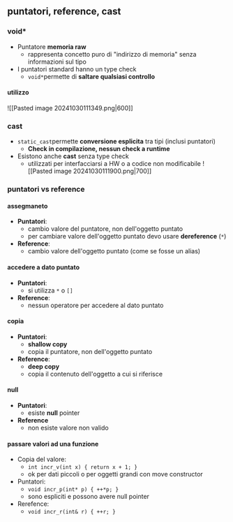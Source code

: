 ## puntatori, reference, cast
### void*
- Puntatore **memoria raw**
	- rappresenta concetto puro di "indirizzo di memoria" senza informazioni sul tipo
- I puntatori standard hanno un type check
	- ```void*```permette di **saltare qualsiasi controllo**
#### utilizzo
![[Pasted image 20241030111349.png|600]]
### cast
- ```static_cast```permette **conversione esplicita** tra tipi (inclusi puntatori)
	- **Check in compilazione, nessun check a runtime**
- Esistono anche **cast** senza type check
	- utilizzati per interfacciarsi a HW o a codice non modificabile
![[Pasted image 20241030111900.png|700]]
<div style="page-break-after: always;"></div>

### puntatori vs reference
#### assegmaneto
- **Puntatori**:
	- cambio valore del puntatore, non dell'oggetto puntato
	- per cambiare valore dell'oggetto puntato devo usare **dereference** (```*```)
- **Reference**:
	- cambio valore dell'oggetto puntato (come se fosse un alias)
#### accedere a dato puntato
- **Puntatori**:
	- si utilizza ```*```  o ```[]```
- **Reference**:
	- nessun operatore per accedere al dato puntato
#### copia
- **Puntatori**:
	- **shallow copy**
	- copia il puntatore, non dell'oggetto puntato
- **Reference**:
	- **deep copy**
	- copia il contenuto dell'oggetto a cui si riferisce
#### null
- **Puntatori**:
	- esiste **null** pointer
- **Reference**
	- non esiste valore non valido
#### passare valori ad una funzione
- Copia del valore:
	- ```int incr_v(int x) { return x + 1; }```
	- ok per dati piccoli o per oggetti grandi con move constructor
- Puntatori:
	- ```void incr_p(int* p) { ++*p; }```
	- sono espliciti e possono avere null pointer
- Rerefence:
	- ```void incr_r(int& r) { ++r; }```